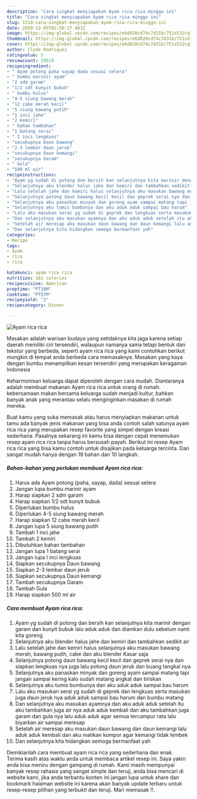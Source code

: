 ```yaml
---
description: "Cara singkat menyiapakan Ayam rica rica minggu ini"
title: "Cara singkat menyiapakan Ayam rica rica minggu ini"
slug: 1318-cara-singkat-menyiapakan-ayam-rica-rica-minggu-ini
date: 2020-12-05T02:50:27.481Z
image: https://img-global.cpcdn.com/recipes/e6d820cd74c7d31b/751x532cq70/ayam-rica-rica-foto-resep-utama.jpg
thumbnail: https://img-global.cpcdn.com/recipes/e6d820cd74c7d31b/751x532cq70/ayam-rica-rica-foto-resep-utama.jpg
cover: https://img-global.cpcdn.com/recipes/e6d820cd74c7d31b/751x532cq70/ayam-rica-rica-foto-resep-utama.jpg
author: Clyde Rodriquez
ratingvalue: 5
reviewcount: 29519
recipeingredient:
- " Ayam potong paha sayap dada sesuai selera"
- " bumbu marinir ayam"
- "2 sdm garam"
- "1/2 sdt kunyit bubuk"
- " bumbu halus"
- "4-5 siung bawang merah"
- "12 cabe merah kecil"
- "5 siung bawang putih"
- "1 inci jahe"
- "2 kemiri"
- " bahan tambahan"
- "1 batang serai"
- " I inci lengkuas"
- "secukupnya Daun bawang"
- "2-3 lembar daun jeruk"
- "secukupnya Daun kemangi"
- "secukupnya Garam"
- " Gula"
- "500 ml air"
recipeinstructions:
- "Ayam yg sudah di potong dan bersih kan selanjutnya kita marinir dengan garam dan kunyit bubuk lalu aduk aduk dan diamkan dulu sebelum nanti kita goreng"
- "Selanjutnya aku blender halus jahe dan kemiri dan tambahkan sedikit air"
- "Lalu setelah jahe dan kemiri halus selanjutnya aku masukan bawang merah, bawang putih, cabe dan aku blender Kasar saja"
- "Selanjutnya potong daun bawang kecil kecil dan geprek serai nya dan siapkan lengkuas nya juga lalu potong daun jeruk dan buang tangkai nya"
- "Selanjutnya aku panaskan minyak dan goreng ayam sampai matang tapi jangan sampai kering kalo sudah matang angkat dan tiriskan"
- "Selanjutnya aku tumis bumbunya dan aku aduk aduk sampai bau harum"
- "Lalu aku masukan serai yg sudah di geprek dan lengkuas serta masukan juga daun jeruk nya aduk aduk sampai bau harum dan bumbu matang"
- "Dan selanjutnya aku masukan ayamnya dan aku aduk aduk setelah itu aku tambahkan juga air nya aduk aduk kembali dan aku tambahkan juga garam dan gula nya lalu aduk aduk agar semua tercampur rata lalu biyarkan air sampai meresap"
- "Setelah air meresap aku masukan daun bawang dan daun kemangi lalu aduk aduk kembali dan aku matikan kompor agar kemangi tidak lembek"
- "Dan selanjutnya kita hidangkan semoga bermanfaat yah"
categories:
- Recipe
tags:
- ayam
- rica
- rica

katakunci: ayam rica rica 
nutrition: 161 calories
recipecuisine: American
preptime: "PT10M"
cooktime: "PT57M"
recipeyield: "2"
recipecategory: Dinner

---
```



![Ayam rica rica](https://img-global.cpcdn.com/recipes/e6d820cd74c7d31b/751x532cq70/ayam-rica-rica-foto-resep-utama.jpg)

Masakan adalah warisan budaya yang setidaknya kita jaga karena setiap daerah memiliki ciri tersendiri, walaupun namanya sama tetapi bentuk dan tekstur yang berbeda, seperti ayam rica rica yang kami contohkan berikut mungkin di tempat anda berbeda cara memasaknya. Masakan yang kaya dengan bumbu menampilkan kesan tersendiri yang merupakan keragaman Indonesia



Keharmonisan keluarga dapat diperoleh dengan cara mudah. Diantaranya adalah membuat makanan Ayam rica rica untuk orang di rumah. kebersamaan makan bersama keluarga sudah menjadi kultur, bahkan banyak anak yang merantau selalu menginginkan masakan di rumah mereka.

Buat kamu yang suka memasak atau harus menyiapkan makanan untuk tamu ada banyak jenis makanan yang bisa anda contoh salah satunya ayam rica rica yang merupakan resep favorite yang simpel dengan kreasi sederhana. Pasalnya sekarang ini kamu bisa dengan cepat menemukan resep ayam rica rica tanpa harus bersusah payah.
Berikut ini resep Ayam rica rica yang bisa kamu contoh untuk disajikan pada keluarga tercinta. Dan sangat mudah hanya dengan 19 bahan dan 10 langkah.


<!--inarticleads1-->

##### Bahan-bahan yang perlukan membuat Ayam rica rica:

1. Harus ada  Ayam potong (paha, sayap, dada) sesuai selera
1. Jangan lupa  bumbu marinir ayam
1. Harap siapkan 2 sdm garam
1. Harap siapkan 1/2 sdt kunyit bubuk
1. Diperlukan  bumbu halus
1. Diperlukan 4-5 siung bawang merah
1. Harap siapkan 12 cabe merah kecil
1. Jangan lupa 5 siung bawang putih
1. Tambah 1 inci jahe
1. Tambah 2 kemiri
1. Dibutuhkan  bahan tambahan
1. Jangan lupa 1 batang serai
1. Jangan lupa  I inci lengkuas
1. Siapkan secukupnya Daun bawang
1. Siapkan 2-3 lembar daun jeruk
1. Siapkan secukupnya Daun kemangi
1. Tambah secukupnya Garam
1. Tambah  Gula
1. Harap siapkan 500 ml air




<!--inarticleads2-->

##### Cara membuat  Ayam rica rica:

1. Ayam yg sudah di potong dan bersih kan selanjutnya kita marinir dengan garam dan kunyit bubuk lalu aduk aduk dan diamkan dulu sebelum nanti kita goreng
1. Selanjutnya aku blender halus jahe dan kemiri dan tambahkan sedikit air
1. Lalu setelah jahe dan kemiri halus selanjutnya aku masukan bawang merah, bawang putih, cabe dan aku blender Kasar saja
1. Selanjutnya potong daun bawang kecil kecil dan geprek serai nya dan siapkan lengkuas nya juga lalu potong daun jeruk dan buang tangkai nya
1. Selanjutnya aku panaskan minyak dan goreng ayam sampai matang tapi jangan sampai kering kalo sudah matang angkat dan tiriskan
1. Selanjutnya aku tumis bumbunya dan aku aduk aduk sampai bau harum
1. Lalu aku masukan serai yg sudah di geprek dan lengkuas serta masukan juga daun jeruk nya aduk aduk sampai bau harum dan bumbu matang
1. Dan selanjutnya aku masukan ayamnya dan aku aduk aduk setelah itu aku tambahkan juga air nya aduk aduk kembali dan aku tambahkan juga garam dan gula nya lalu aduk aduk agar semua tercampur rata lalu biyarkan air sampai meresap
1. Setelah air meresap aku masukan daun bawang dan daun kemangi lalu aduk aduk kembali dan aku matikan kompor agar kemangi tidak lembek
1. Dan selanjutnya kita hidangkan semoga bermanfaat yah




Demikianlah cara membuat ayam rica rica yang sederhana dan enak. Terima kasih atas waktu anda untuk membaca artikel resep ini. Saya yakin anda bisa meniru dengan gampang di rumah. Kami masih mempunyai banyak resep rahasia yang sangat simple dan teruji, anda bisa mencari di website kami, jika anda terbantu konten ini jangan lupa untuk share dan bookmark halaman website ini karena akan banyak update terbaru untuk resep-resep pilihan yang terbukti dan teruji. Mari memasak !!. 
